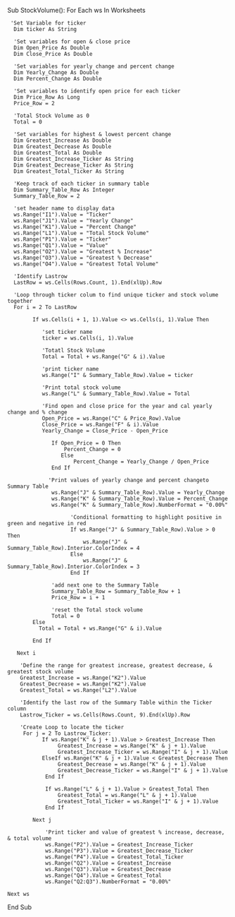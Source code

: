 Sub StockVolume():
   For Each ws In Worksheets

     'Set Variable for ticker
      Dim ticker As String
      
      'Set variables for open & close price
      Dim Open_Price As Double
      Dim Close_Price As Double
      
      'Set variables for yearly change and percent change
      Dim Yearly_Change As Double
      Dim Percent_Change As Double
      
      'Set variables to identify open price for each ticker
      Dim Price_Row As Long
      Price_Row = 2
      
      'Total Stock Volume as 0
      Total = 0
      
      'Set variables for highest & lowest percent change
      Dim Greatest_Increase As Double
      Dim Greatest_Decrease As Double
      Dim Greatest_Total As Double
      Dim Greatest_Increase_Ticker As String
      Dim Greatest_Decrease_Ticker As String
      Dim Greatest_Total_Ticker As String
      
      'Keep track of each ticker in summary table
      Dim Summary_Table_Row As Integer
      Summary_Table_Row = 2
      
      'set header name to display data
      ws.Range("I1").Value = "Ticker"
      ws.Range("J1").Value = "Yearly Change"
      ws.Range("K1").Value = "Percent Change"
      ws.Range("L1").Value = "Total Stock Volume"
      ws.Range("P1").Value = "Ticker"
      ws.Range("Q1").Value = "Value"
      ws.Range("O2").Value = "Greatest % Increase"
      ws.Range("O3").Value = "Greatest % Decrease"
      ws.Range("O4").Value = "Greatest Total Volume"
      
      'Identify Lastrow
      LastRow = ws.Cells(Rows.Count, 1).End(xlUp).Row
      
      'Loop through ticker colum to find unique ticker and stock volume together
      For i = 2 To LastRow
            
            If ws.Cells(i + 1, 1).Value <> ws.Cells(i, 1).Value Then
            
               'set ticker name
               ticker = ws.Cells(i, 1).Value
               
               'Totatl Stock Volume
               Total = Total + ws.Range("G" & i).Value
               
               'print ticker name
               ws.Range("I" & Summary_Table_Row).Value = ticker
               
               'Print total stock volume
               ws.Range("L" & Summary_Table_Row).Value = Total
               
               'Find open and close price for the year and cal yearly change and % change
               Open_Price = ws.Range("C" & Price_Row).Value
               Close_Price = ws.Range("F" & i).Value
               Yearly_Change = Close_Price - Open_Price
               
                  If Open_Price = 0 Then
                      Percent_Change = 0
                     Else
                         Percent_Change = Yearly_Change / Open_Price
                  End If
                 
                 'Print values of yearly change and percent changeto Summary Table
                  ws.Range("J" & Summary_Table_Row).Value = Yearly_Change
                  ws.Range("K" & Summary_Table_Row).Value = Percent_Change
                  ws.Range("K" & Summary_Table_Row).NumberFormat = "0.00%"
                  
                        'Conditional formatting to highlight positive in green and negative in red
                        If ws.Range("J" & Summary_Table_Row).Value > 0 Then
                            ws.Range("J" & Summary_Table_Row).Interior.ColorIndex = 4
                        Else
                            ws.Range("J" & Summary_Table_Row).Interior.ColorIndex = 3
                        End If
                  
                  'add next one to the Summary Table
                  Summary_Table_Row = Summary_Table_Row + 1
                  Price_Row = i + 1
               
                  'reset the Total stock volume
                  Total = 0
            Else
              Total = Total + ws.Range("G" & i).Value
                 
            End If
                      
       Next i
       
        'Define the range for greatest increase, greatest decrease, & greatest stock volume
        Greatest_Increase = ws.Range("K2").Value
        Greatest_Decrease = ws.Range("K2").Value
        Greatest_Total = ws.Range("L2").Value
        
        'Identify the last row of the Summary Table within the Ticker column
        Lastrow_Ticker = ws.Cells(Rows.Count, 9).End(xlUp).Row
        
        'Create Loop to locate the ticker
         For j = 2 To Lastrow_Ticker:
               If ws.Range("K" & j + 1).Value > Greatest_Increase Then
                    Greatest_Increase = ws.Range("K" & j + 1).Value
                    Greatest_Increase_Ticker = ws.Range("I" & j + 1).Value
               ElseIf ws.Range("K" & j + 1).Value < Greatest_Decrease Then
                    Greatest_Decrease = ws.Range("K" & j + 1).Value
                    Greatest_Decrease_Ticker = ws.Range("I" & j + 1).Value
                End If
            
                If ws.Range("L" & j + 1).Value > Greatest_Total Then
                    Greatest_Total = ws.Range("L" & j + 1).Value
                    Greatest_Total_Ticker = ws.Range("I" & j + 1).Value
                End If
            
            Next j
            
                'Print ticker and value of greatest % increase, decrease, & total volume
                ws.Range("P2").Value = Greatest_Increase_Ticker
                ws.Range("P3").Value = Greatest_Decrease_Ticker
                ws.Range("P4").Value = Greatest_Total_Ticker
                ws.Range("Q2").Value = Greatest_Increase
                ws.Range("Q3").Value = Greatest_Decrease
                ws.Range("Q4").Value = Greatest_Total
                ws.Range("Q2:Q3").NumberFormat = "0.00%"
       
    Next ws
   
End Sub

